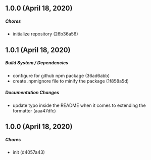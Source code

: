 ## 1.0.0 (April 18, 2020)

##### Chores

*  initialize repository (26b36a56)

## 1.0.1 (April 18, 2020)

##### Build System / Dependencies

*  configure for github npm package (36ad6abb)
*  create .npmignore file to minify the package (1f858a5d)

##### Documentation Changes

*  update typo inside the README when it comes to extending the formatter (aaa47dfc)

## 1.0.0 (April 18, 2020)

##### Chores

*  init (d4057a43)

